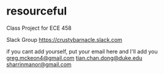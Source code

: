 # resourceful
Class Project for ECE 458


Slack Group
https://crustybarnacle.slack.com

if you cant add yourself, put your email here and I'll add you
greg.mckeon4@gmail.com
tian.chan.dong@duke.edu
sharrinmanor@gmail.com
